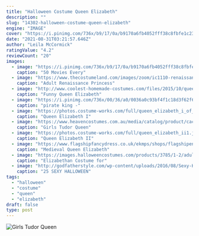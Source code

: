 ```yaml
---
title: "Halloween Costume Queen Elizabeth"
description: ""
slug: "14302-halloween-costume-queen-elizabeth"
engine: "IMAGE"
cover: "https://i.pinimg.com/736x/b9/17/0a/b9170a6fb4052fff38c8fbfe1c234a37--queen-cleopatra-cleopatra-costume.jpg"
date: "2021-08-31T03:21:57.646Z"
author: "Leila McCormick"
ratingValue: "4.2"
reviewCount: "20"
images:
  - image: "https://i.pinimg.com/736x/b9/17/0a/b9170a6fb4052fff38c8fbfe1c234a37--queen-cleopatra-cleopatra-costume.jpg"
    caption: "50 Movies Every"
  - image: "https://www.thecostumeland.com/images/zoom/ic1110-renaissance-princess-women-deluxe-royal-queen-halloween-costumes.jpg"
    caption: "Adult Renaissance Princess"
  - image: "http://www.coolest-homemade-costumes.com/files/2015/10/queen-eilizabeth-babysitting-at-west-hollywood-141881.jpg"
    caption: "Funny Queen Elizabeth"
  - image: "https://i.pinimg.com/736x/00/36/a0/0036a0c93bf4f1c18d3f62f68168997e--larp-costumes-halloween-costumes.jpg"
    caption: "pirate king -"
  - image: "https://photos.costume-works.com/full/queen_elizabeth_i_of_england_and_sir_robert_dudley.jpg"
    caption: "Queen Elizabeth I"
  - image: "https://www.heavencostumes.com.au/media/catalog/product/cache/afad95d7734d2fa6d0a8ba78597182b7/k/-/k-smf-27024-queen-elizabeth-i-girls-horrible-histories-book-week-costume-1200.jpg"
    caption: "Girls Tudor Queen"
  - image: "https://photos.costume-works.com/full/queen_elizabeth_ii1.jpg"
    caption: "Queen Elizabeth II"
  - image: "https://www.flagshipfancydress.co.uk/ekmps/shops/flagshipenterp/images/medieval-queen-elizabeth-costume-447-p.jpg"
    caption: "Medieval Queen Elizabeth"
  - image: "https://images.halloweencostumes.com/products/3785/1-2/adult-elizabethan-costume.jpg"
    caption: "Elizabethan Costume for"
  - image: "http://godfatherstyle.com/wp-content/uploads/2016/08/Sexy-Halloween-Makeup-Ideas-10..jpg"
    caption: "25 SEXY HALLOWEEN"
tags:
  - "halloween"
  - "costume"
  - "queen"
  - "elizabeth"
draft: false
type: post
---
```



![Girls Tudor Queen](https://www.heavencostumes.com.au/media/catalog/product/cache/afad95d7734d2fa6d0a8ba78597182b7/k/-/k-smf-27024-queen-elizabeth-i-girls-horrible-histories-book-week-costume-1200.jpg "Girls Tudor Queen")


<!--inArticleAds-->

<!--galleryOne-->


<!--inArticleAds-->

<!--galleryTwo-->


<!--galleryThree-->

